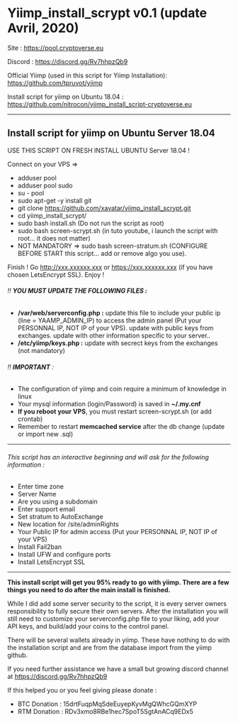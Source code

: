 # Yiimp_install_scrypt v0.1 (update Avril, 2020)

Site : https://pool.cryptoverse.eu

Discord : https://discord.gg/Rv7hhpzQb9

Official Yiimp (used in this script for Yiimp Installation): https://github.com/tpruvot/yiimp

Install script for yiimp on Ubuntu 18.04 : https://github.com/nitrocon/yiimp_install_script-cryptoverse.eu


***********************************

## Install script for yiimp on Ubuntu Server 18.04

USE THIS SCRIPT ON FRESH INSTALL UBUNTU Server 18.04 !

Connect on your VPS =>
- adduser pool
- adduser pool sudo
- su - pool
- sudo apt-get -y install git
- git clone https://github.com/xavatar/yiimp_install_scrypt.git
- cd yiimp_install_scrypt/
- sudo bash install.sh (Do not run the script as root)
- sudo bash screen-scrypt.sh (in tuto youtube, i launch the script with root... it does not matter)
- NOT MANDATORY => sudo bash screen-stratum.sh (CONFIGURE BEFORE START this script... add or remove algo you use).

Finish !
Go http://xxx.xxxxxx.xxx or https://xxx.xxxxxx.xxx (if you have chosen LetsEncrypt SSL). Enjoy !

###### :bangbang: **YOU MUST UPDATE THE FOLLOWING FILES :**
- **/var/web/serverconfig.php :** update this file to include your public ip (line = YAAMP_ADMIN_IP) to access the admin panel (Put your PERSONNAL IP, NOT IP of your VPS). update with public keys from exchanges. update with other information specific to your server..
- **/etc/yiimp/keys.php :** update with secrect keys from the exchanges (not mandatory)


###### :bangbang: **IMPORTANT** : 

- The configuration of yiimp and coin require a minimum of knowledge in linux
- Your mysql information (login/Password) is saved in **~/.my.cnf**
- **If you reboot your VPS**, you must restart screen-scrypt.sh (or add crontab)
- Remember to restart **memcached service** after the db change (update or import new .sql)

***********************************

###### This script has an interactive beginning and will ask for the following information :

- Enter time zone
- Server Name 
- Are you using a subdomain
- Enter support email
- Set stratum to AutoExchange
- New location for /site/adminRights
- Your Public IP for admin access (Put your PERSONNAL IP, NOT IP of your VPS)
- Install Fail2ban
- Install UFW and configure ports
- Install LetsEncrypt SSL

***********************************

**This install script will get you 95% ready to go with yiimp. There are a few things you need to do after the main install is finished.**

While I did add some server security to the script, it is every server owners responsibility to fully secure their own servers. After the installation you will still need to customize your serverconfig.php file to your liking, add your API keys, and build/add your coins to the control panel. 

There will be several wallets already in yiimp. These have nothing to do with the installation script and are from the database import from the yiimp github. 

If you need further assistance we have a small but growing discord channel at https://discord.gg/Rv7hhpzQb9

If this helped you or you feel giving please donate : 
- BTC Donation : 15drtFuqpMqSdeEuyepKyvMgQWhcGQmXYP
- RTM Donation : RDv3xmo8RBe1hec7SpoT5SgtAnACq9EDx5

